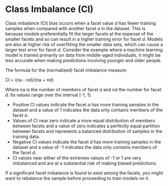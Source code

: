# Class Imbalance \(CI\)<a name="clarify-bias-metric-class-imbalance"></a>

Class imbalance \(CI\) bias occurs when a facet value *d* has fewer training samples when compared with another facet *a* in the dataset\. This is because models preferentially fit the larger facets at the expense of the smaller facets and so can result in a higher training error for facet *d*\. Models are also at higher risk of overfitting the smaller data sets, which can cause a larger test error for facet *d*\. Consider the example where a machine learning model is trained primarily on data from middle\-aged individuals, it might be less accurate when making predictions involving younger and older people\.

The formula for the \(normalized\) facet imbalance measure:

 CI = \(na \- nd\)/\(na \+ nd\)

Where na is the number of members of facet *a* and nd the number for facet *d*\. Its values range over the interval \[\-1, 1\]\. 
+ Positive CI values indicate the facet *a* has more training samples in the dataset and a value of 1 indicates the data only contains members of the facet *a*\.
+  Values of CI near zero indicate a more equal distribution of members between facets and a value of zero indicates a perfectly equal partition between facets and represents a balanced distribution of samples in the training data\.
+ Negative CI values indicate the facet *d* has more training samples in the dataset and a value of \-1 indicates the data only contains members of the facet *d*\.
+ CI values near either of the extremes values of \-1 or 1 are very imbalanced and are at a substantial risk of making biased predictions\.

If a significant facet imbalance is found to exist among the facets, you might want to rebalance the sample before proceeding to train models on it\.